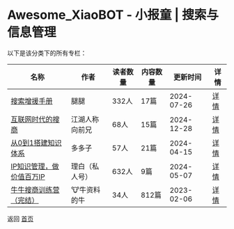 # Awesome_XiaoBOT - 小报童 | 搜索与信息管理

以下是该分类下的所有专栏：

| 名称 | 作者 | 读者数量 | 内容数量 | 更新时间 | 详情 |
|------|------|----------|----------|----------|------|
| [搜索增援手册](https://xiaobot.net/p/ketobook?refer=0b133df9-27dc-423b-8101-639049001c13) | 腿腿 | 332人 | 17篇 |  2024-07-26 | [详情](data/ketobook.md) |
| [互联网时代的搜商](https://xiaobot.net/p/searching?refer=0b133df9-27dc-423b-8101-639049001c13) | 江湖人称向前兄 | 68人 | 15篇 |  2024-12-28 | [详情](data/searching.md) |
| [从0到1搭建知识体系](https://xiaobot.net/p/Notion666?refer=0b133df9-27dc-423b-8101-639049001c13) | 多多子 | 57人 | 21篇 |  2024-04-15 | [详情](data/Notion666.md) |
| [IP知识管理，做价值百万IP](https://xiaobot.net/p/lhcfzsgl?refer=0b133df9-27dc-423b-8101-639049001c13) | 理白（私人号） | 632人 | 9篇 |  2024-05-07 | [详情](data/lhcfzsgl.md) |
| [牛牛搜商训练营（完结）](https://xiaobot.net/p/niu?refer=0b133df9-27dc-423b-8101-639049001c13) | 🐮牛资料的牛 | 34人 | 812篇 |  2023-02-06 | [详情](data/niu.md) |


返回 [首页](../README.md)
